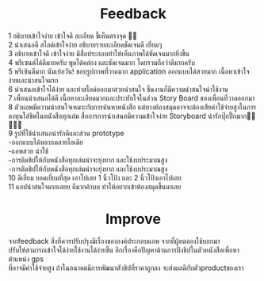 # <h1  align="center"> Feedback </h1>

1 อธิบายเข้าใจง่าย เข้าใจดี ละเอียด ชี้เห็นตรงจุด 👍🏻  
2 นำเสนอดี สไลด์เข้าใจง่าย อธิบายรายละเอียดชัดเจนดี เยี่ยมๆ  
3 อธิบายเข้าใจดี เข้าใจง่าย มีสื่อประกอบทำให้เห็นภาพได้ชัดเจนมากยิ่งขึ้น  
4 พรีเซนต์ได้ดีมากครับ พูดได้คล่อง และชัดเจนมาก โดยรวมถือว่าดีมากครับ  
5 พรีเซ้นดีมาก นัมเบ้อวัน! ชอบรูปภาพที่วาดมาก application ออกแบบได้สวยมาก เนื้อหาเข้าใจง่ายและน่าสนใจมาก  
6 นำเสนอเข้าใจได้ง่าย และทำสไลด์ออกมาสวยน่าสนใจ ชิ้นงานก็มีความน่าสนใจน่าใช้งาน  
7 เพื่อนนำเสนอได้ดี เนื้อหาละเอียดมากและประทับใจในส่วน Story Board ของเพื่อนที่วาดออกมา  
8 ตัวแอพมีความน่าสนใจเหมาะกับการค้นหาหนังสือ แต่ทางห้องสมุดอาจจะต้องเสียค่าใช้จ่ายสูงในการลงทุนใส่ชิพในหนังสือทุกเล่ม สื่อการการนำเสนอมีความเข้าใจง่าย Storyboard น่ารักปุ๊กปิ๊กมาก🧡💛💚💙💜  
9 รูปที่ใช้นำเสนอน่ารักดีและส่วน prototype  
 -ออกแบบได้หลากหลายไอเดีย  
 -แอพสวย น่าใช้  
 -การติดชิปให้กับหนังสือทุกเล่มน่าจะยุ่งยาก และใช้งบประมาณสูง  
 -การติดชิปให้กับหนังสือทุกเล่มน่าจะยุ่งยาก และใช้งบประมาณสูง   
10 ดีเยี่ยม ยอดเยี่ยมที่สุด เอาไปเลย 1 นิ้วโป้ง และ 2 นิ้วโป้งเอาไปเลย    
11 แอปน่าสนใจมากเลยย ดีมากค้าบบ ทำให้อยากเข้าห้องสมุดขึ้นมาเลย  

# <h1  align="center"> Improve </h1>  

จากfeedback สิ่งที่ควรปรับปรุงมีเรื่องขององค์ประกอบแอพ จากที่ผู้ทดลองใช้บอกมา   
ปรับให้สามารถเข้าใจได้ง่ายใช้งานได้ง่ายขึ้น อีกเรื่องคือปัญหาด้านการฝังชิปในตัวหนังสือเพื่อหาตำแหน่ง gps   
ที่อาจมีค่าใช้จ่ายสูง ถ้าในอนาคตมีการพัฒนาตัวชิปที่ราคาถูกลง จะส่งผลดีกับตัวproductของเรา  

